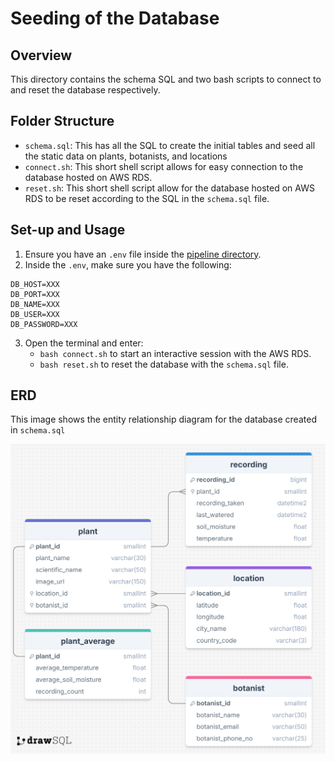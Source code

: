 # Seeding of the Database

## Overview

This directory contains the schema SQL and two bash scripts to connect to and reset the database respectively.

## Folder Structure

- `schema.sql`: This has all the SQL to create the initial tables and seed all the static data on plants, botanists, and locations
- `connect.sh`: This short shell script allows for easy connection to the database hosted on AWS RDS.
- `reset.sh`: This short shell script allow for the database hosted on AWS RDS to be reset according to the SQL in the `schema.sql` file.

## Set-up and Usage

1. Ensure you have an `.env` file inside the [pipeline directory](../pipeline).
2. Inside the `.env`, make sure you have the following:

```
DB_HOST=XXX
DB_PORT=XXX
DB_NAME=XXX
DB_USER=XXX
DB_PASSWORD=XXX
```

3. Open the terminal and enter:
    - ```bash connect.sh``` to start an interactive session with the AWS RDS.
    - ```bash reset.sh``` to reset the database with the `schema.sql` file.

## ERD

This image shows the entity relationship diagram for the database created in `schema.sql`

![ERD](../assets/drawSQL-image-export-2024-10-04.png)
